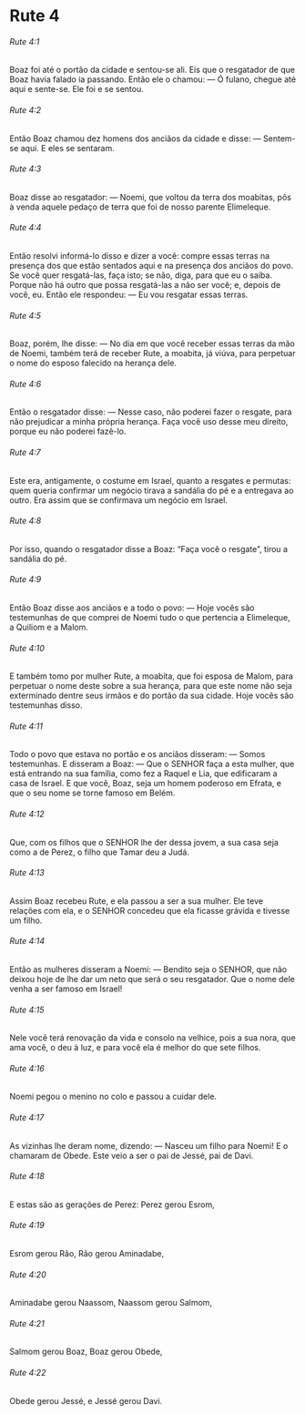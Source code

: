 # Rute 4

###### Rute 4:1

Boaz foi até o portão da cidade e sentou-se ali. Eis que o resgatador de que Boaz havia falado ia passando. Então ele o chamou: — Ó fulano, chegue até aqui e sente-se. Ele foi e se sentou.

###### Rute 4:2

Então Boaz chamou dez homens dos anciãos da cidade e disse: — Sentem-se aqui. E eles se sentaram.

###### Rute 4:3

Boaz disse ao resgatador: — Noemi, que voltou da terra dos moabitas, pôs à venda aquele pedaço de terra que foi de nosso parente Elimeleque.

###### Rute 4:4

Então resolvi informá-lo disso e dizer a você: compre essas terras na presença dos que estão sentados aqui e na presença dos anciãos do povo. Se você quer resgatá-las, faça isto; se não, diga, para que eu o saiba. Porque não há outro que possa resgatá-las a não ser você; e, depois de você, eu. Então ele respondeu: — Eu vou resgatar essas terras.

###### Rute 4:5

Boaz, porém, lhe disse: — No dia em que você receber essas terras da mão de Noemi, também terá de receber Rute, a moabita, já viúva, para perpetuar o nome do esposo falecido na herança dele.

###### Rute 4:6

Então o resgatador disse: — Nesse caso, não poderei fazer o resgate, para não prejudicar a minha própria herança. Faça você uso desse meu direito, porque eu não poderei fazê-lo.

###### Rute 4:7

Este era, antigamente, o costume em Israel, quanto a resgates e permutas: quem queria confirmar um negócio tirava a sandália do pé e a entregava ao outro. Era assim que se confirmava um negócio em Israel.

###### Rute 4:8

Por isso, quando o resgatador disse a Boaz: “Faça você o resgate”, tirou a sandália do pé.

###### Rute 4:9

Então Boaz disse aos anciãos e a todo o povo: — Hoje vocês são testemunhas de que comprei de Noemi tudo o que pertencia a Elimeleque, a Quiliom e a Malom.

###### Rute 4:10

E também tomo por mulher Rute, a moabita, que foi esposa de Malom, para perpetuar o nome deste sobre a sua herança, para que este nome não seja exterminado dentre seus irmãos e do portão da sua cidade. Hoje vocês são testemunhas disso.

###### Rute 4:11

Todo o povo que estava no portão e os anciãos disseram: — Somos testemunhas. E disseram a Boaz: — Que o SENHOR faça a esta mulher, que está entrando na sua família, como fez a Raquel e Lia, que edificaram a casa de Israel. E que você, Boaz, seja um homem poderoso em Efrata, e que o seu nome se torne famoso em Belém.

###### Rute 4:12

Que, com os filhos que o SENHOR lhe der dessa jovem, a sua casa seja como a de Perez, o filho que Tamar deu a Judá.

###### Rute 4:13

Assim Boaz recebeu Rute, e ela passou a ser a sua mulher. Ele teve relações com ela, e o SENHOR concedeu que ela ficasse grávida e tivesse um filho.

###### Rute 4:14

Então as mulheres disseram a Noemi: — Bendito seja o SENHOR, que não deixou hoje de lhe dar um neto que será o seu resgatador. Que o nome dele venha a ser famoso em Israel!

###### Rute 4:15

Nele você terá renovação da vida e consolo na velhice, pois a sua nora, que ama você, o deu à luz, e para você ela é melhor do que sete filhos.

###### Rute 4:16

Noemi pegou o menino no colo e passou a cuidar dele.

###### Rute 4:17

As vizinhas lhe deram nome, dizendo: — Nasceu um filho para Noemi! E o chamaram de Obede. Este veio a ser o pai de Jessé, pai de Davi.

###### Rute 4:18

E estas são as gerações de Perez: Perez gerou Esrom,

###### Rute 4:19

Esrom gerou Rão, Rão gerou Aminadabe,

###### Rute 4:20

Aminadabe gerou Naassom, Naassom gerou Salmom,

###### Rute 4:21

Salmom gerou Boaz, Boaz gerou Obede,

###### Rute 4:22

Obede gerou Jessé, e Jessé gerou Davi.

